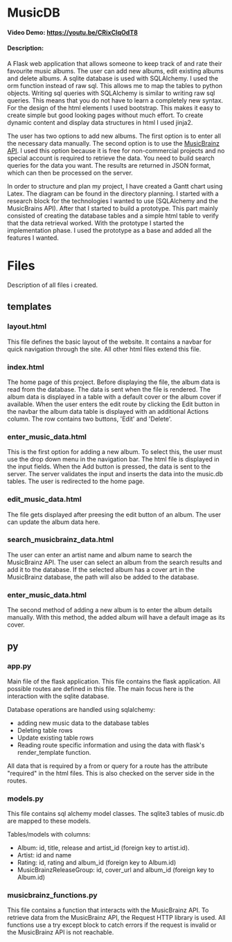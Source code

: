 # MusicDB
#### Video Demo: https://youtu.be/CRixCIqOdT8
#### Description:

A Flask web application that allows someone to keep track of and rate their favourite music albums.
The user can add new albums, edit existing albums and delete albums. 
A sqlite database is used with SQLAlchemy. I used the orm function instead of raw sql.
This allows me to map the tables to python objects. Writing sql queries with SQLAlchemy is similar to writing raw sql queries.
This means that you do not have to learn a completely new syntax. 
For the design of the html elements I used bootstrap. This makes it easy to create simple but good looking pages without much effort.
To create dynamic content and display data structures in html I used jinja2.

The user has two options to add new albums. The first option is to enter all the necessary data manually.
The second option is to use the [MusicBrainz API](https://musicbrainz.org/doc/MusicBrainz_API). 
I used this option because it is free for non-commercial projects and no special account is required to retrieve the data.
You need to build search queries for the data you want. The results are returned in JSON format, which can then be processed on the server.

In order to structure and plan my project, I have created a Gantt chart using Latex.
The diagram can be found in the directory planning. I started with a research block for the technologies I wanted to use (SQLAlchemy and the MusicBrains API).
After that I started to build a prototype. This part mainly consisted of creating the database tables and a simple html table to verify that the data retrieval worked.
With the prototype I started the implementation phase.
I used the prototype as a base and added all the features I wanted. 

# Files
Description of all files i created.

## templates

### layout.html
This file defines the basic layout of the website.
It contains a navbar for quick navigation through the site.
All other html files extend this file.

### index.html
The home page of this project.
Before displaying the file, the album data is read from the database.
The data is sent when the file is rendered. 
The album data is displayed in a table with a default cover or the album cover if available.
When the user enters the edit route by clicking the Edit button in the navbar
the album data table is displayed with an additional Actions column. The row contains two buttons, 'Edit' and 'Delete'.

### enter_music_data.html
This is the first option for adding a new album.
To select this, the user must use the drop down menu in the navigation bar.
The html file is displayed in the input fields.
When the Add button is pressed, the data is sent to the server.
The server validates the input and inserts the data into the music.db tables.
The user is redirected to the home page.

### edit_music_data.html
The file gets displayed after preesing the edit button of an album.
The user can update the album data here.

### search_musicbrainz_data.html
The user can enter an artist name and album name to search the MusicBrainz API.
The user can select an album from the search results and add it to the database. 
If the selected album has a cover art in the MusicBrainz database, the path will also be added to the database.

### enter_music_data.html
The second method of adding a new album is to enter the album details manually. 
With this method, the added album will have a default image as its cover.

## py

### app.py
Main file of the flask application. This file contains the flask application.
All possible routes are defined in this file. The main focus here is the interaction with the sqlite database.

Database operations are handled using sqlalchemy: 
* adding new music data to the database tables
* Deleting table rows 
* Update existing table rows 
* Reading route specific information and using the data with flask's render_template function.

All data that is required by a from or query for a route has the attribute "required" in the html files.
This is also checked on the server side in the routes.

### models.py

This file contains sql alchemy model classes.
The sqlite3 tables of music.db are mapped to these models.

Tables/models with columns:
* Album: id, title, release and artist_id (foreign key to artist.id). 
* Artist: id and name
* Rating: id, rating and album_id (foreign key to Album.id)
* MusicBrainzReleaseGroup: id, cover_url and album_id (foreign key to Album.id) 

### musicbrainz_functions.py
This file contains a function that interacts with the MusicBrainz API. 
To retrieve data from the MusicBrainz API, the Request HTTP library is used.
All functions use a try except block to catch errors if the request is invalid or the MusicBrainz API is not reachable.

